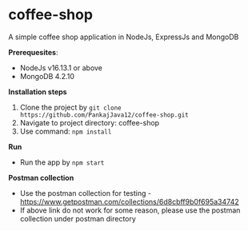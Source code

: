 # coffee-shop
A simple coffee shop application in NodeJs, ExpressJs and MongoDB


**Prerequesites**:
- NodeJs v16.13.1 or above
- MongoDB 4.2.10

**Installation steps**

 1. Clone the project by `git clone https://github.com/PankajJava12/coffee-shop.git`
 2. Navigate to project directory: coffee-shop
 3. Use command: `npm install`

**Run**
- Run the app by `npm start`

**Postman collection**
- Use the postman collection for testing - https://www.getpostman.com/collections/6d8cbff9b0f695a34742
- If above link do not work for some reason, please use the postman collection under postman directory
